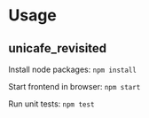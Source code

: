 # Usage

## unicafe_revisited

Install node packages: `npm install`

Start frontend in browser: `npm start`

Run unit tests: `npm test`
